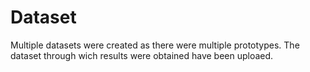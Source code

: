 # Dataset
Multiple datasets were created as there were multiple prototypes. The dataset through wich results were obtained have been uploaed. 
